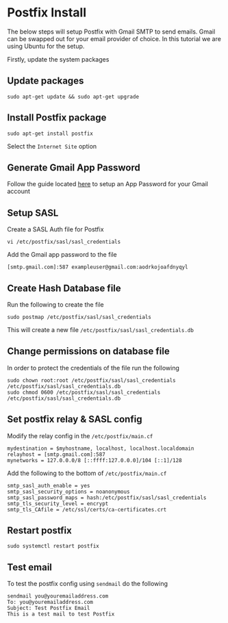 # Postfix Install 

The below steps will setup Postfix with Gmail SMTP to send emails. Gmail can be swapped out for your email provider of choice. In this tutorial we are using Ubuntu for the setup.

Firstly, update the system packages

## Update packages

```
sudo apt-get update && sudo apt-get upgrade 
```

## Install Postfix package 

```
sudo apt-get install postfix 
```

Select the `Internet Site` option 

## Generate Gmail App Password

Follow the guide located [here](https://support.google.com/mail/answer/185833?hl=en) to setup an App Password for your Gmail account

## Setup SASL

Create a SASL Auth file for Postfix 

```
vi /etc/postfix/sasl/sasl_credentials   
```
Add the Gmail app password to the file 

```
[smtp.gmail.com]:587 exampleuser@gmail.com:aodrkojoafdnyqyl 
```

## Create Hash Database file 

Run the following to create the file 

```
sudo postmap /etc/postfix/sasl/sasl_credentials
```

This will create a new file `/etc/postfix/sasl/sasl_credentials.db`

## Change permissions on database file

In order to protect the credentials of the file run the following

```
sudo chown root:root /etc/postfix/sasl/sasl_credentials /etc/postfix/sasl/sasl_credentials.db 
sudo chmod 0600 /etc/postfix/sasl/sasl_credentials /etc/postfix/sasl/sasl_credentials.db 
```

## Set postfix relay & SASL config

Modify the relay config in the `/etc/postfix/main.cf`

```
mydestination = $myhostname, localhost, localhost.localdomain 
relayhost = [smtp.gmail.com]:587 
mynetworks = 127.0.0.0/8 [::ffff:127.0.0.0]/104 [::1]/128 
```

Add the following to the bottom of `/etc/postfix/main.cf`

```
smtp_sasl_auth_enable = yes 
smtp_sasl_security_options = noanonymous 
smtp_sasl_password_maps = hash:/etc/postfix/sasl/sasl_credentials
smtp_tls_security_level = encrypt 
smtp_tls_CAfile = /etc/ssl/certs/ca-certificates.crt 
```

## Restart postfix 

`sudo systemctl restart postfix`

## Test email 

To test the postfix config using `sendmail` do the following

```
sendmail you@youremailaddress.com 
To: you@youremailaddress.com
Subject: Test Postfix Email
This is a test mail to test Postfix
```